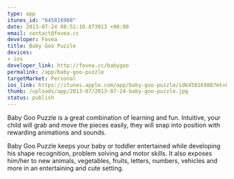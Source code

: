 ```yaml
--- 
type: app
itunes_id: "645816988"
date: 2013-07-24 08:51:10.873913 +00:00
email: contact@fovea.cc
developer: Fovea
title: Baby Goo Puzzle
devices: 
- ios
developer_link: http://fovea.cc/babygoo
permalink: /app/baby-goo-puzzle
targetMarket: Personal
ios_link: https://itunes.apple.com/app/baby-goo-puzzle/id645816988?mt=8
thumb: /uploads/app/2013-07/2013-07-24-baby-goo-puzzle.jpg
status: publish
---
```


Baby Goo Puzzle is a great combination of learning and fun. Intuitive, your child will grab and move the pieces easily, they will snap into position with rewarding animations and sounds.

Baby Goo Puzzle keeps your baby or toddler entertained while developing his shape recognition, problem solving and motor skills. It also exposes him/her to new animals, vegetables, fruits, letters, numbers, vehicles and more in an entertaining and cute setting.
